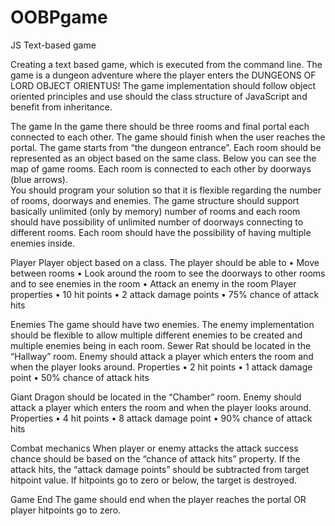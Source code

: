 # OOBPgame
JS Text-based game

Creating a text based game, which is executed from the command line. 
The game is a dungeon adventure where the player enters the DUNGEONS OF LORD OBJECT ORIENTUS!
The game implementation should follow object oriented principles and use should the class structure of JavaScript and benefit from inheritance.


The game 
In the game there should be three rooms and final portal each connected to each other. The game should finish when the user reaches the portal. 
The game starts from “the dungeon entrance”. 
Each room should be represented as an object based on the same class. Below you can see the map of game rooms. 
Each room is connected to each other by doorways (blue arrows).  
You should program your solution so that it is flexible regarding the number of rooms, doorways and enemies. 
The game structure should support basically unlimited (only by memory) number of rooms 
and each room should have possibility of unlimited number of doorways connecting to different rooms. 
Each room should have the possibility of having multiple enemies inside.



Player
Player object based on a class. The player should be able to 
•	Move between rooms
•	Look around the room to see the doorways to other rooms and to see enemies in the room
•	Attack an enemy in the room
Player properties
•	10 hit points
•	2 attack damage points
•	75% chance of attack hits

Enemies
The game should have two enemies. The enemy implementation should be flexible to allow multiple different enemies to be created and multiple enemies being in each room.
Sewer Rat should be located in the “Hallway” room. Enemy should attack a player which enters the room and when the player looks around. 
Properties
•	2 hit points
•	1 attack damage point
•	50% chance of attack hits


Giant Dragon should be located in the “Chamber” room. Enemy should attack a player which enters the room and when the player looks around. 
Properties
•	4 hit points
•	8 attack damage point
•	90% chance of attack hits


Combat mechanics
When player or enemy attacks the attack success chance should be based on the “chance of attack hits” property.
If the attack hits, the “attack damage points” should be subtracted from target hitpoint value. If hitpoints go to zero or below, the target is destroyed. 

Game End
The game should end when the player reaches the portal OR player hitpoints go to zero.
